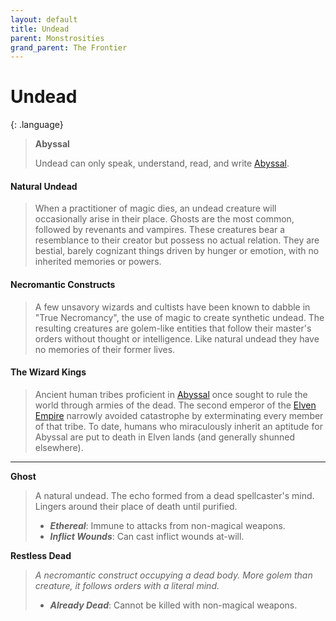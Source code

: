 ```yaml
---
layout: default
title: Undead
parent: Monstrosities
grand_parent: The Frontier
---
```


# Undead

{: .language}
> **Abyssal**
>
> Undead can only speak, understand, read, and write [Abyssal](../../more/languages/secret#abyssal).

#### Natural Undead

> When a practitioner of magic dies, an undead creature will occasionally arise in their place. Ghosts are the most common, followed by revenants and vampires. These creatures bear a resemblance to their creator but possess no actual relation. They are bestial, barely cognizant things driven by hunger or emotion, with no inherited memories or powers.

#### Necromantic Constructs

> A few unsavory wizards and cultists have been known to dabble in "True Necromancy", the use of magic to create synthetic undead. The resulting creatures are golem-like entities that follow their master's orders without thought or intelligence. Like natural undead they have no memories of their former lives.

#### The Wizard Kings

> Ancient human tribes proficient in [Abyssal](../../more/languages/secret) once sought to rule the world through armies of the dead. The second emperor of the [Elven Empire](../greenlands/elves) narrowly avoided catastrophe by exterminating every member of that tribe. To date, humans who miraculously inherit an aptitude for Abyssal are put to death in Elven lands (and generally shunned elsewhere).

---

**Ghost**

> A natural undead. The echo formed from a dead spellcaster's mind. Lingers around their place of death until purified.
>
> * ***Ethereal***: Immune to attacks from non-magical weapons.
> * ***Inflict Wounds***: Can cast inflict wounds at-will.

**Restless Dead**

> _A necromantic construct occupying a dead body. More golem than creature, it follows orders with a literal mind._
>
> * ***Already Dead***: Cannot be killed with non-magical weapons.